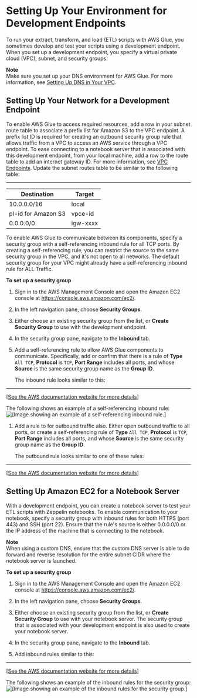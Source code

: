 # Setting Up Your Environment for Development Endpoints<a name="start-development-endpoint"></a>

To run your extract, transform, and load \(ETL\) scripts with AWS Glue, you sometimes develop and test your scripts using a development endpoint\. When you set up a development endpoint, you specify a virtual private cloud \(VPC\), subnet, and security groups\. 

**Note**  
Make sure you set up your DNS environment for AWS Glue\. For more information, see [Setting Up DNS in Your VPC](set-up-vpc-dns.md)\. 

## Setting Up Your Network for a Development Endpoint<a name="setup-vpc-for-development-endpoint"></a>

 To enable AWS Glue to access required resources, add a row in your subnet route table to associate a prefix list for Amazon S3 to the VPC endpoint\. A prefix list ID is required for creating an outbound security group rule that allows traffic from a VPC to access an AWS service through a VPC endpoint\.  To ease connecting to a notebook server that is associated with this development endpoint, from your local machine, add a row to the route table to add an internet gateway ID\. For more information, see [VPC Endpoints](http://docs.aws.amazon.com/AmazonVPC/latest/UserGuide/vpc-endpoints.html)\. Update the subnet routes table to be similar to the following table:  


****  

| Destination | Target | 
| --- | --- | 
| 10\.0\.0\.0/16 | local | 
| pl\-id for Amazon S3 | vpce\-id | 
| 0\.0\.0\.0/0 | igw\-xxxx | 

 To enable AWS Glue to communicate between its components, specify a security group with a self\-referencing inbound rule for all TCP ports\. By creating a self\-referencing rule, you can restrict the source to the same security group in the VPC, and it's not open to all networks\. The default security group for your VPC might already have a self\-referencing inbound rule for ALL Traffic\. 

**To set up a security group**

1. Sign in to the AWS Management Console and open the Amazon EC2 console at [https://console\.aws\.amazon\.com/ec2/](https://console.aws.amazon.com/ec2/)\.

1. In the left navigation pane, choose **Security Groups**\.

1. Either choose an existing security group from the list, or **Create Security Group** to use with the development endpoint\. 

1. In the security group pane, navigate to the **Inbound** tab\.

1. Add a self\-referencing rule to allow AWS Glue components to communicate\. Specifically, add or confirm that there is a rule of **Type** `All TCP`, **Protocol** is `TCP`, **Port Range** includes all ports, and whose **Source** is the same security group name as the **Group ID**\. 

   The inbound rule looks similar to this:  
****    
[\[See the AWS documentation website for more details\]](http://docs.aws.amazon.com/glue/latest/dg/start-development-endpoint.html)

   The following shows an example of a self\-referencing inbound rule:  
![\[Image showing an example of a self-referencing inbound rule.\]](http://docs.aws.amazon.com/glue/latest/dg/images/SetupSecurityGroup-Start.png)

1. Add a rule to for outbound traffic also\. Either open outbound traffic to all ports, or create a self\-referencing rule of **Type** `All TCP`, **Protocol** is `TCP`, **Port Range** includes all ports, and whose **Source** is the same security group name as the **Group ID**\. 

   The outbound rule looks similar to one of these rules:  
****    
[\[See the AWS documentation website for more details\]](http://docs.aws.amazon.com/glue/latest/dg/start-development-endpoint.html)

## Setting Up Amazon EC2 for a Notebook Server<a name="setup-vpc-for-notebook-server"></a>

 With a development endpoint, you can create a notebook server to test your ETL scripts with Zeppelin notebooks\. To enable communication to your notebook, specify a security group with inbound rules for both HTTPS \(port 443\) and SSH \(port 22\)\. Ensure that the rule's source is either 0\.0\.0\.0/0 or the IP address of the machine that is connecting to the notebook\. 

**Note**  
When using a custom DNS, ensure that the custom DNS server is able to do forward and reverse resolution for the entire subnet CIDR where the notebook server is launched\.

**To set up a security group**

1. Sign in to the AWS Management Console and open the Amazon EC2 console at [https://console\.aws\.amazon\.com/ec2/](https://console.aws.amazon.com/ec2/)\.

1. In the left navigation pane, choose **Security Groups**\.

1. Either choose an existing security group from the list, or **Create Security Group** to use with your notebook server\. The security group that is associated with your development endpoint is also used to create your notebook server\.

1. In the security group pane, navigate to the **Inbound** tab\.

1. Add inbound rules similar to this:  
****    
[\[See the AWS documentation website for more details\]](http://docs.aws.amazon.com/glue/latest/dg/start-development-endpoint.html)

   The following shows an example of the inbound rules for the security group:  
![\[Image showing an example of the inbound rules for the security group.\]](http://docs.aws.amazon.com/glue/latest/dg/images/SetupSecurityGroupNotebook-Start.png)